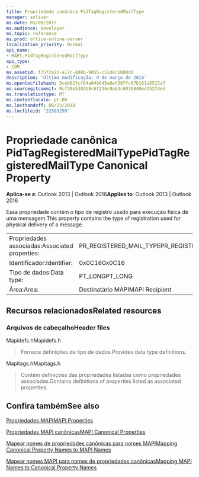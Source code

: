 ```yaml
---
title: Propriedade canônica PidTagRegisteredMailType
manager: soliver
ms.date: 03/09/2015
ms.audience: Developer
ms.topic: reference
ms.prod: office-online-server
localization_priority: Normal
api_name:
- MAPI.PidTagRegisteredMailType
api_type:
- COM
ms.assetid: f75f2a21-a17c-4d8b-9055-c51d4c1888d0
description: 'Última modificação: 9 de março de 2015'
ms.openlocfilehash: 5ceb02fcf94a04b045a8ef387fc87b161a5515a7
ms.sourcegitcommit: 0cf39e5382b8c6f236c8a63c6036849ed3527ded
ms.translationtype: MT
ms.contentlocale: pt-BR
ms.lasthandoff: 08/23/2018
ms.locfileid: "22583299"
---
```

# <a name="pidtagregisteredmailtype-canonical-property"></a><span data-ttu-id="eb13d-103">Propriedade canônica PidTagRegisteredMailType</span><span class="sxs-lookup"><span data-stu-id="eb13d-103">PidTagRegisteredMailType Canonical Property</span></span>

  
  
<span data-ttu-id="eb13d-104">**Aplica-se a**: Outlook 2013 | Outlook 2016</span><span class="sxs-lookup"><span data-stu-id="eb13d-104">**Applies to**: Outlook 2013 | Outlook 2016</span></span> 
  
<span data-ttu-id="eb13d-105">Essa propriedade contém o tipo de registro usado para execução física de uma mensagem.</span><span class="sxs-lookup"><span data-stu-id="eb13d-105">This property contains the type of registration used for physical delivery of a message.</span></span>
  
|||
|:-----|:-----|
|<span data-ttu-id="eb13d-106">Propriedades associadas:</span><span class="sxs-lookup"><span data-stu-id="eb13d-106">Associated properties:</span></span>  <br/> |<span data-ttu-id="eb13d-107">PR_REGISTERED_MAIL_TYPE</span><span class="sxs-lookup"><span data-stu-id="eb13d-107">PR_REGISTERED_MAIL_TYPE</span></span>  <br/> |
|<span data-ttu-id="eb13d-108">Identificador:</span><span class="sxs-lookup"><span data-stu-id="eb13d-108">Identifier:</span></span>  <br/> |<span data-ttu-id="eb13d-109">0x0C16</span><span class="sxs-lookup"><span data-stu-id="eb13d-109">0x0C16</span></span>  <br/> |
|<span data-ttu-id="eb13d-110">Tipo de dados:</span><span class="sxs-lookup"><span data-stu-id="eb13d-110">Data type:</span></span>  <br/> |<span data-ttu-id="eb13d-111">PT_LONG</span><span class="sxs-lookup"><span data-stu-id="eb13d-111">PT_LONG</span></span>  <br/> |
|<span data-ttu-id="eb13d-112">Área:</span><span class="sxs-lookup"><span data-stu-id="eb13d-112">Area:</span></span>  <br/> |<span data-ttu-id="eb13d-113">Destinatário MAPI</span><span class="sxs-lookup"><span data-stu-id="eb13d-113">MAPI Recipient</span></span>  <br/> |
   
## <a name="related-resources"></a><span data-ttu-id="eb13d-114">Recursos relacionados</span><span class="sxs-lookup"><span data-stu-id="eb13d-114">Related resources</span></span>

### <a name="header-files"></a><span data-ttu-id="eb13d-115">Arquivos de cabeçalho</span><span class="sxs-lookup"><span data-stu-id="eb13d-115">Header files</span></span>

<span data-ttu-id="eb13d-116">Mapidefs.h</span><span class="sxs-lookup"><span data-stu-id="eb13d-116">Mapidefs.h</span></span>
  
> <span data-ttu-id="eb13d-117">Fornece definições de tipo de dados.</span><span class="sxs-lookup"><span data-stu-id="eb13d-117">Provides data type definitions.</span></span>
    
<span data-ttu-id="eb13d-118">Mapitags.h</span><span class="sxs-lookup"><span data-stu-id="eb13d-118">Mapitags.h</span></span>
  
> <span data-ttu-id="eb13d-119">Contém definições das propriedades listadas como propriedades associadas.</span><span class="sxs-lookup"><span data-stu-id="eb13d-119">Contains definitions of properties listed as associated properties.</span></span>
    
## <a name="see-also"></a><span data-ttu-id="eb13d-120">Confira também</span><span class="sxs-lookup"><span data-stu-id="eb13d-120">See also</span></span>



[<span data-ttu-id="eb13d-121">Propriedades MAPI</span><span class="sxs-lookup"><span data-stu-id="eb13d-121">MAPI Properties</span></span>](mapi-properties.md)
  
[<span data-ttu-id="eb13d-122">Propriedades MAPI canônicas</span><span class="sxs-lookup"><span data-stu-id="eb13d-122">MAPI Canonical Properties</span></span>](mapi-canonical-properties.md)
  
[<span data-ttu-id="eb13d-123">Mapear nomes de propriedades canônicas para nomes MAPI</span><span class="sxs-lookup"><span data-stu-id="eb13d-123">Mapping Canonical Property Names to MAPI Names</span></span>](mapping-canonical-property-names-to-mapi-names.md)
  
[<span data-ttu-id="eb13d-124">Mapear nomes MAPI para nomes de propriedades canônicas</span><span class="sxs-lookup"><span data-stu-id="eb13d-124">Mapping MAPI Names to Canonical Property Names</span></span>](mapping-mapi-names-to-canonical-property-names.md)

